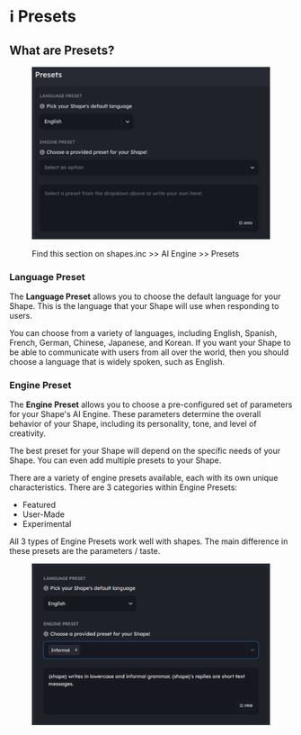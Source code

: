 # ℹ Presets

## What are Presets?&#x20;

<figure><img src="../../.gitbook/assets/image.png" alt=""><figcaption><p>Find this section on shapes.inc >> AI Engine >> Presets</p></figcaption></figure>

### **Language Preset**

The **Language Preset** allows you to choose the default language for your Shape. This is the language that your Shape will use when responding to users.



You can choose from a variety of languages, including English, Spanish, French, German, Chinese, Japanese, and Korean. If you want your Shape to be able to communicate with users from all over the world, then you should choose a language that is widely spoken, such as English.

### Engine Preset

The **Engine Preset** allows you to choose a pre-configured set of parameters for your Shape's AI Engine. These parameters determine the overall behavior of your Shape, including its personality, tone, and level of creativity.



The best preset for your Shape will depend on the specific needs of your Shape. You can even add multiple presets to your Shape.&#x20;



There are a variety of engine presets available, each with its own unique characteristics. There are 3 categories within Engine Presets:

* Featured
* User-Made
* Experimental

All 3 types of Engine Presets work well with shapes. The main difference in these presets are the parameters / taste.

<figure><img src="../../.gitbook/assets/Screenshot 2023-11-30 090616.png" alt=""><figcaption></figcaption></figure>
